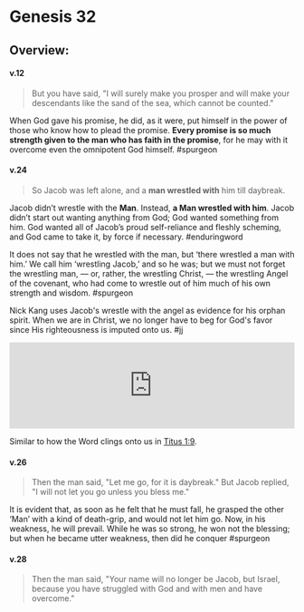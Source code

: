 # Genesis 32

## Overview:



#### v.12
>But you have said, "I will surely make you prosper and will make your descendants like the sand of the sea, which cannot be counted."

When God gave his promise, he did, as it were, put himself in the power of those who know how to plead the promise. **Every promise is so much strength given to the man who has faith in the promise**, for he may with it overcome even the omnipotent God himself.
#spurgeon 

#### v.24
>So Jacob was left alone, and a **man wrestled with** him till daybreak.

Jacob didn’t wrestle with the **Man**. Instead, **a Man wrestled with him**. Jacob didn’t start out wanting anything from God; God wanted something from him. God wanted all of Jacob’s proud self-reliance and fleshly scheming, and God came to take it, by force if necessary.
#enduringword 

It does not say that he wrestled with the man, but ‘there wrestled a man with him.’ We call him ‘wrestling Jacob,’ and so he was; but we must not forget the wrestling man, — or, rather, the wrestling Christ, — the wrestling Angel of the covenant, who had come to wrestle out of him much of his own strength and wisdom.
#spurgeon 

Nick Kang uses Jacob's wrestle with the angel as evidence for his orphan spirit. When we are in Christ, we no longer have to beg for God's favor since His righteousness is imputed onto us.
#jj 
<iframe src="https://open.spotify.com/embed-podcast/episode/48Gl1stcZ5ZeF1ZPFlBXv7" width="100%" height="152" frameborder="0" allowtransparency="true" allow="encrypted-media"></iframe>

Similar to how the Word clings onto us in [Titus 1:9](Titus1#v.9).

#### v.26
>Then the man said, "Let me go, for it is daybreak." But Jacob replied, "I will not let you go unless you bless me."

It is evident that, as soon as he felt that he must fall, he grasped the other ‘Man’ with a kind of death-grip, and would not let him go. Now, in his weakness, he will prevail. While he was so strong, he won not the blessing; but when he became utter weakness, then did he conquer
#spurgeon 

#### v.28
>Then the man said, "Your name will no longer be Jacob, but Israel, because you have struggled with God and with men and have overcome."

